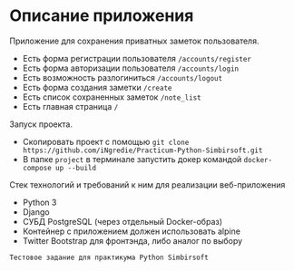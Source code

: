 # Описание приложения
Приложение для сохранения приватных заметок пользователя.
- Есть форма регистрации пользователя  ```/accounts/register```
- Есть форма авторизации пользователя  ```/accounts/login```
- Есть возможность разлогиниться ```/accounts/logout```
- Есть форма создания заметки ```/create```
- Есть список сохраненных заметок ```/note_list```
- Есть главная страница ```/```

Запуск проекта.
 - Скопировать проект с помощью ``` git clone https://github.com/iNgredie/Practicum-Python-Simbirsoft.git ```
 - В папке ```project``` в терминале запустить докер командой ```docker-compose up --build ```


Стек технологий и требований к ним для реализации веб-приложения 

- Python 3
- Django 
- СУБД PostgreSQL (через отдельный Docker-образ)
- Контейнер с приложением должен использовать alpine
- Twitter Bootstrap для фронтэнда, либо аналог по выбору


```Тестовое задание для практикума Python Simbirsoft```

